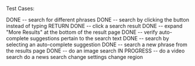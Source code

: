 Test Cases:

DONE -- search for different phrases 
DONE -- search by clicking the button instead of typing RETURN
DONE -- click a search result
DONE -- expand "More Results" at the bottom of the result page
DONE -- verify auto-complete suggestions pertain to the search text
DONE -- search by selecting an auto-complete suggestion
DONE -- search a new phrase from the results page
DONE -- do an image search
IN PROGRESS -- do a video search
do a news search
change settings
change region